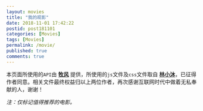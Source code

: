 ```yaml
---
layout: movies
title: "我的观影"
date: 2018-11-01 17:42:22
postid: post181101
categories: [Movies]
tags: [Movies]
permalink: /movie/
published: true
comments: true
---
```


本页面所使用的`API`由 [**牧风**](https://mufeng.me/post/have-seen-the-film)  提供，所使用的`js`文件及`css`文件取自 [**林小沐**](https://immmmm.com/movie)，已征得作者同意。相关文件最终权益归以上两位作者，再次感谢互联网时代中做着无私奉献的人，谢谢！
 
*注：仅标记值得推荐的电影。*
 <!--more-->
